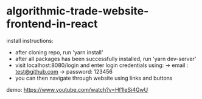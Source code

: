 # algorithmic-trade-website-frontend-in-react

install instructions: 

- after cloning repo, run 'yarn install'
- after all packages has been successfully installed, run 'yarn dev-server'
- visit localhost:8080/login and enter login credentials using:
-> email : test@github.com
-> password: 123456
- you can then navigate through website using links and buttons

demo: 
https://www.youtube.com/watch?v=Hf1leSi4GwU
